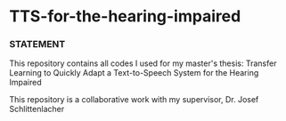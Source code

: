 # TTS-for-the-hearing-impaired
### STATEMENT ###
This repository contains all codes I used for my master's thesis: Transfer Learning to Quickly Adapt a Text-to-Speech System for the Hearing Impaired

This repository is a collaborative work with my supervisor, Dr. Josef Schlittenlacher


